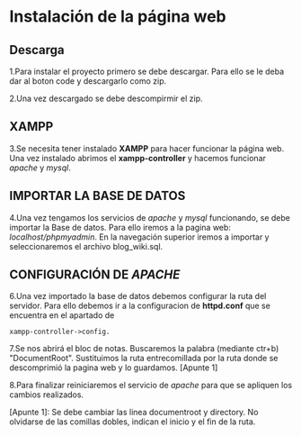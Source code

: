 # Instalación de la página web
## Descarga
1.Para instalar el proyecto primero se debe descargar. Para ello se le deba dar al boton code y descargarlo como zip.

2.Una vez descargado se debe descompirmir el zip.

## XAMPP
3.Se necesita tener instalado __XAMPP__ para hacer funcionar la página web. Una vez instalado abrimos el __xampp-controller__ y hacemos funcionar _apache_ y _mysql_.

## IMPORTAR LA BASE DE DATOS
4.Una vez tengamos los servicios de _apache_ y _mysql_ funcionando, se debe importar la Base de datos. Para ello iremos a la pagina web: _localhost/phpmyadmin_. En la navegación superior iremos a importar y seleccionaremos el archivo blog_wiki.sql.
## CONFIGURACIÓN DE _APACHE_
6.Una vez importado la base de datos debemos configurar la ruta del servidor.
Para ello debemos ir a la configuracion de __httpd.conf__ que se encuentra en el apartado de 
```
xampp-controller->config.
```

7.Se nos abrirá el bloc de notas. Buscaremos la palabra (mediante ctr+b) "DocumentRoot". Sustituimos la ruta entrecomillada por la ruta donde se descomprimió la pagina web y lo guardamos. [Apunte 1]

8.Para finalizar reiniciaremos el servicio de _apache_ para que se apliquen los cambios realizados.

[Apunte 1]: Se debe cambiar las linea documentroot y directory. No olvidarse de las comillas dobles, indican el inicio y el fin de la ruta.
